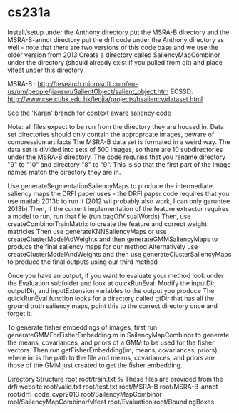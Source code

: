 # cs231a

Install/setup
under the Anthony directory put the MSRA-B directory and the MSRA-B-annot directory
put the drfi code under the Anthony directory as well - note that there are two versions of this code base and we use the older version from 2013
Create a directory called SailencyMapCombinor under the directory (should already exist if you pulled from git) and place vlfeat under this directory

MSRA-B : http://research.microsoft.com/en-us/um/people/jiansun/SalientObject/salient_object.htm
ECSSD: http://www.cse.cuhk.edu.hk/leojia/projects/hsaliency/dataset.html

See the 'Karan' branch for context aware saliency code

Note: all files expect to be run from the directory they are housed in.
Data set directories should only contain the approproate images, beware of compression artifacts
The MSRA-B data set is formated in a weird way.  The data set is divided into sets of 500 images, so there are 10 subdirectories under the MSRA-B directory.  The code requries that you rename directory "9" to "10" and directory "8" to "9".  This is so that the first part of the image names match the directory they are in.

Use generateSegmentationSaliencyMaps to produce the intermediate saliency maps the DRFI paper uses - the DRFI paper code requires that you use matlab 2013b to run it (2012 wil probably also work, I can only garuntee 2013b)
Then, if the current implementation of the feature extractor requires a model to run, run that file (run bagOfVisualWords)
Then, use createCombinorTrainMatrix to create the feature and correct weight matricies
Then use generateKNNSaliencyMaps or use createClusterModelAdWeights and then generateGMMSaliencyMaps to produce the final saliency maps for our method
Alternatively use createClusterModelAndWeights and then use generateClusterSaliencyMaps to produce the final outputs using our third method

Once you have an output, if you want to evaluate your method look under the Evaluation subfolder and look at quickRunEval.  Modify the inputDir, outputDir, and inputExtension variables to the output you produce
The quickRunEval function looks for a directory called gtDir that has all the ground truth saliency maps, point this to the correct directory once and forget it.

To generate fisher embeddings of images, first run generateGMMForFisherEmbedding.m in SailencyMapCombinor to generate the means, covariances, and priors of a GMM to be used for the fisher vectors.  Then run getFisherEmbedding(im, means, covariances, priors), where im is the path to the file and means, covariances, and priors are those of the GMM just created to get the fisher embedding.


Directory Structure
root
root/train.txt % These files are provided from the drfi website
root/valid.txt
root/test.txt
root/MSRA-B
root/MSRA-B-annot
root/drfi_code_cvpr2013
root/SailencyMapCombinor
rool/SailencyMapCombinor/vlfeat
root/Evaluation
root/BoundingBoxes


